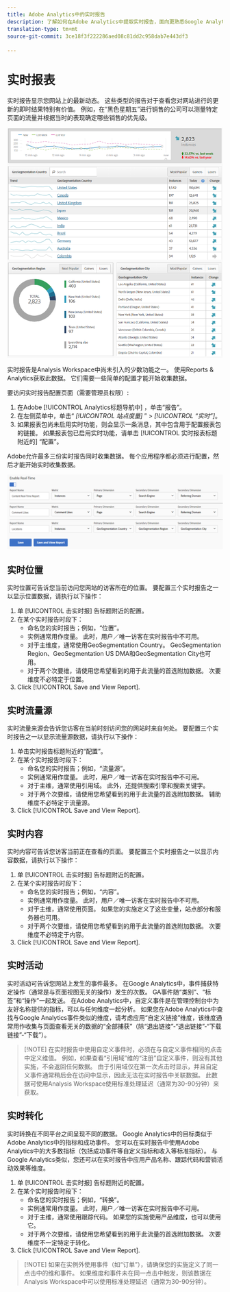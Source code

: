 ```yaml
---
title: Adobe Analytics中的实时报告
description: 了解如何在Adobe Analytics中提取实时报告，面向更熟悉Google Analytics的用户。
translation-type: tm+mt
source-git-commit: 3ce18f3f222286aed08c81dd2c958dab7e443df3

---
```



# 实时报表

实时报告显示您网站上的最新动态。 这些类型的报告对于查看您对网站进行的更新的即时结果特别有价值。 例如，在“黑色星期五”进行销售的公司可以测量特定页面的流量并根据当时的表现确定哪些销售的优先级。

![实时报表](/help/technotes/ga-to-aa/assets/realtime.png)

实时报告是Analysis Workspace中尚未引入的少数功能之一。 使用Reports &amp; Analytics获取此数据。 它们需要一些简单的配置才能开始收集数据。

要访问实时报告配置页面（需要管理员权限）:

1. 在Adobe [!UICONTROL Analytics标题导航中] ，单击“报告”。
2. 在左侧菜单中，单击“ *[!UICONTROL 站点度量]* ” &gt; *[!UICONTROL “实时”]*。
3. 如果报表包尚未启用实时功能，则会显示一条消息，其中包含用于配置报表包的链接。 如果报表包已启用实时功能，请单击 [!UICONTROL 实时报表标题附近的] “配置”。

Adobe允许最多三份实时报告同时收集数据。 每个应用程序都必须进行配置，然后才能开始实时收集数据。

![实时报告配置](/help/technotes/ga-to-aa/assets/realtime_config.png)

## 实时位置

实时位置可告诉您当前访问您网站的访客所在的位置。 要配置三个实时报告之一以显示位置数据，请执行以下操作：

1. 单 [!UICONTROL 击实时报] 告标题附近的配置。
2. 在某个实时报告时段下：
   * 命名您的实时报告；例如，“位置”。
   * 实例通常用作度量。 此时，用户／唯一访客在实时报告中不可用。
   * 对于主维度，通常使用GeoSegmentation Country。 GeoSegmentation Region、GeoSegmentation US DMA和GeoSegmentation City也可用。
   * 对于两个次要维，请使用您希望看到的用于此流量的首选附加数据。 次要维度不必特定于位置。
3. Click [!UICONTROL Save and View Report].

## 实时流量源

实时流量来源会告诉您访客在当前时刻访问您的网站时来自何处。 要配置三个实时报告之一以显示流量源数据，请执行以下操作：

1. 单击实时报告标题附近的“配置”。
2. 在某个实时报告时段下：
   * 命名您的实时报告；例如，“流量源”。
   * 实例通常用作度量。 此时，用户／唯一访客在实时报告中不可用。
   * 对于主维，通常使用引用域。 此外，还提供搜索引擎和搜索关键字。
   * 对于两个次要维，请使用您希望看到的用于此流量的首选附加数据。 辅助维度不必特定于流量源。
3. Click [!UICONTROL Save and View Report].

## 实时内容

实时内容可告诉您访客当前正在查看的页面。 要配置三个实时报告之一以显示内容数据，请执行以下操作：

1. 单 [!UICONTROL 击实时报] 告标题附近的配置。
2. 在某个实时报告时段下：
   * 命名您的实时报告；例如，“内容”。
   * 实例通常用作度量。 此时，用户／唯一访客在实时报告中不可用。
   * 对于主维，通常使用页面。 如果您的实施定义了这些变量，站点部分和服务器也可用。
   * 对于两个次要维，请使用您希望看到的用于此流量的首选附加数据。 次要维度不必特定于内容。
3. Click [!UICONTROL Save and View Report].

## 实时活动

实时活动可告诉您网站上发生的事件最多。 在Google Analytics中，事件捕获特定操作（通常是与页面视图无关的操作）发生的次数。 GA事件随“类别”、“标签”和“操作”一起发送。 在Adobe Analytics中，自定义事件是在管理控制台中为友好名称提供的指标，可以与任何维度一起分析。 如果您在Adobe Analytics中查找与Google Analytics事件类似的维度，请考虑应用“自定义链接”维度，该维度通常用作收集与页面查看无关的数据的“全部捕获”（除“退出链接”-“退出链接”-“下载链接”-“下载”）。

> [!NOTE] 在实时报告中使用自定义事件时，必须在与自定义事件相同的点击中定义维值。 例如，如果查看“引用域”维的“注册”自定义事件，则没有其他实施，不会返回任何数据。 由于引用域仅在第一次点击时显示，并且自定义事件通常稍后会在访问中显示，因此无法在实时报告中关联数据。 此数据可使用Analysis Workspace使用标准处理延迟（通常为30-90分钟）来获取。

## 实时转化

实时转换在不同平台之间呈现不同的数据。 Google Analytics中的目标类似于Adobe Analytics中的指标和成功事件。 您可以在实时报告中使用Adobe Analytics中的大多数指标（包括成功事件等自定义指标和收入等标准指标）。 与Google Analytics类似，您还可以在实时报告中应用产品名称、跟踪代码和营销活动效果等维度。

1. 单 [!UICONTROL 击实时报] 告标题附近的配置。
2. 在某个实时报告时段下：
   * 命名您的实时报告；例如，“转换”。
   * 实例通常用作度量。 此时，用户／唯一访客在实时报告中不可用。
   * 对于主维，通常使用跟踪代码。 如果您的实施使用产品维度，也可以使用它。
   * 对于两个次要维，请使用您希望看到的用于此流量的首选附加数据。 次要维度不一定特定于转化。
3. Click [!UICONTROL Save and View Report].

> [!NOTE] 如果在实例外使用事件（如“订单”），请确保您的实施定义了同一点击中的维和事件。 如果维度和事件未在同一点击中触发，则该数据在Analysis Workspace中可以使用标准处理延迟（通常为30-90分钟）。
